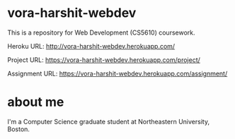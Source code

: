 # vora-harshit-webdev
This is a repository for Web Development (CS5610) coursework.

Heroku URL:
http://vora-harshit-webdev.herokuapp.com/

Project URL:
https://vora-harshit-webdev.herokuapp.com/project/

Assignment URL:
https://vora-harshit-webdev.herokuapp.com/assignment/


# about me
I'm a Computer Science graduate student at Northeastern University, Boston.




